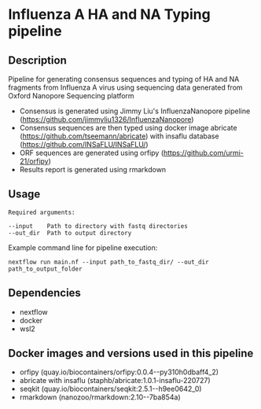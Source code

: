 # Influenza A HA and NA Typing pipeline

## Description
Pipeline for generating consensus sequences and typing of HA and NA fragments from Influenza A virus using sequencing data generated from Oxford Nanopore Sequencing platform 
- Consensus is generated using Jimmy Liu's InfluenzaNanopore pipeline (https://github.com/jimmyliu1326/InfluenzaNanopore)
- Consensus sequences are then typed using docker image abricate (https://github.com/tseemann/abricate) with insaflu database (https://github.com/INSaFLU/INSaFLU/)
- ORF sequences are generated using orfipy (https://github.com/urmi-21/orfipy)
- Results report is generated using rmarkdown

## Usage
```
Required arguments:

--input    Path to directory with fastq directories
--out_dir  Path to output directory
```

Example command line for pipeline execution:
```
nextflow run main.nf --input path_to_fastq_dir/ --out_dir path_to_output_folder
```

## Dependencies
* nextflow
* docker
* wsl2
## Docker images and versions used in this pipeline
* orfipy (quay.io/biocontainers/orfipy:0.0.4--py310h0dbaff4_2)
* abricate with insaflu (staphb/abricate:1.0.1-insaflu-220727)
* seqkit (quay.io/biocontainers/seqkit:2.5.1--h9ee0642_0)
* rmarkdown (nanozoo/rmarkdown:2.10--7ba854a)
